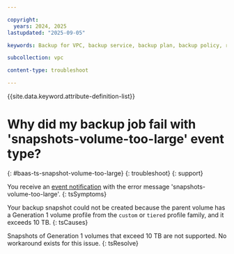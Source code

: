 ```yaml
---

copyright:
  years: 2024, 2025
lastupdated: "2025-09-05"

keywords: Backup for VPC, backup service, backup plan, backup policy, restore, restore volume, restore data

subcollection: vpc

content-type: troubleshoot

---
```


{{site.data.keyword.attribute-definition-list}}

# Why did my backup job fail with 'snapshots-volume-too-large' event type?
{: #baas-ts-snapshot-volume-too-large}
{: troubleshoot}
{: support} 

You receive an [event notification](/docs/vpc?topic=vpc-event-notifications-events#event-notifications-list) with the error message 'snapshots-volume-too-large'.
{: tsSymptoms}

Your backup snapshot could not be created because the parent volume has a Generation 1 volume profile from the `custom` or `tiered` profile family, and it exceeds 10 TB.
{: tsCauses}

Snapshots of Generation 1 volumes that exceed 10 TB are not supported. No workaround exists for this issue.
{: tsResolve}
